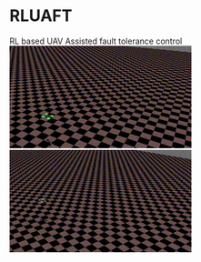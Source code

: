 # RLUAFT
RL based UAV Assisted fault tolerance control  
![Demo Animation](https://github.com/MACSCLAB/RLUAFT/blob/main/Figure/fault_output.gif)
![Demo Animation2](https://github.com/MACSCLAB/RLUAFT/blob/main/Figure/output.gif)
